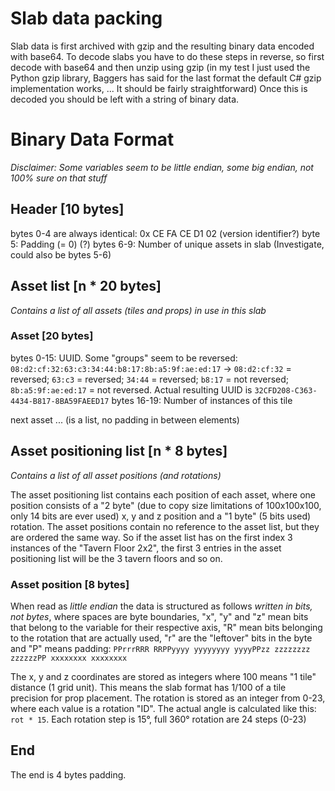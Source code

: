 # Slab data packing
Slab data is first archived with gzip and the resulting binary data encoded with base64. To decode slabs you have to do these steps in reverse, so first decode with base64 and then unzip using gzip (in my test I just used the Python gzip library, Baggers has said for the last format the default C# gzip implementation works, ... It should be fairly straightforward)
Once this is decoded you should be left with a string of binary data.

# Binary Data Format
*Disclaimer: Some variables seem to be little endian, some big endian, not 100% sure on that stuff*

## Header [10 bytes]
bytes 0-4 are always identical: 0x CE FA CE D1 02 (version identifier?)
byte 5: Padding (= 0) (?)
bytes 6-9: Number of unique assets in slab (Investigate, could also be bytes 5-6)

## Asset list [n * 20 bytes]
*Contains a list of all assets (tiles and props) in use in this slab*

### Asset [20 bytes]
bytes 0-15: UUID. Some "groups" seem to be reversed: `08:d2:cf:32:63:c3:34:44:b8:17:8b:a5:9f:ae:ed:17` -> `08:d2:cf:32` = reversed; `63:c3` = reversed; `34:44` = reversed; `b8:17` = not reversed; `8b:a5:9f:ae:ed:17` = not reversed. Actual resulting UUID is `32CFD208-C363-4434-B817-8BA59FAEED17`
bytes 16-19: Number of instances of this tile

next asset ... (is a list, no padding in between elements)

## Asset positioning list [n * 8 bytes]
*Contains a list of all asset positions (and rotations)*

The asset positioning list contains each position of each asset, where one position consists of a "2 byte" (due to copy size limitations of 100x100x100, only 14 bits are ever used) x, y and z position and a "1 byte" (5 bits used) rotation. The asset positions contain no reference to the asset list, but they are ordered the same way. So if the asset list has on the first index 3 instances of the "Tavern Floor 2x2", the first 3 entries in the asset positioning list will be the 3 tavern floors and so on.

### Asset position [8 bytes]
When read as *little endian* the data is structured as follows *written in bits, not bytes*, where spaces are byte boundaries, "x", "y" and "z" mean bits that belong to the variable for their respective axis, "R" mean bits belonging to the rotation that are actually used, "r" are the "leftover" bits in the byte and "P" means padding: 
`PPrrrRRR RRPPyyyy yyyyyyyy yyyyPPzz zzzzzzzz zzzzzzPP xxxxxxxx xxxxxxxx`

The x, y and z coordinates are stored as integers where 100 means "1 tile" distance (1 grid unit). This means the slab format has 1/100 of a tile precision for prop placement.
The rotation is stored as an integer from 0-23, where each value is a rotation "ID". The actual angle is calculated like this: `rot * 15`. Each rotation step is 15°, full 360° rotation are 24 steps (0-23)

## End
The end is 4 bytes padding.